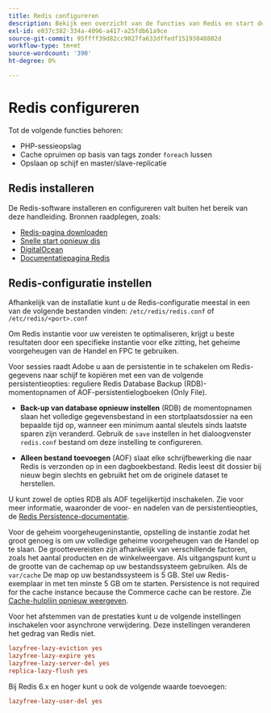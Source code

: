 ```yaml
---
title: Redis configureren
description: Bekijk een overzicht van de functies van Redis en start de configuratie van Redis.
exl-id: e037c382-334a-4096-a417-a25fdb61a9ce
source-git-commit: 95ffff39d82cc9027fa633dffedf15193040802d
workflow-type: tm+mt
source-wordcount: '390'
ht-degree: 0%

---
```


# Redis configureren

Tot de volgende functies behoren:

- PHP-sessieopslag
- Cache opruimen op basis van tags zonder `foreach` lussen
- Opslaan op schijf en master/slave-replicatie

## Redis installeren

De Redis-software installeren en configureren valt buiten het bereik van deze handleiding. Bronnen raadplegen, zoals:

- [Redis-pagina downloaden](https://redis.io/download)
- [Snelle start opnieuw dis](https://redis.io/docs/getting-started/)
- [DigitalOcean](https://www.digitalocean.com/community/tutorials/how-to-install-and-use-redis)
- [Documentatiepagina Redis](https://redis.io/docs)

## Redis-configuratie instellen

Afhankelijk van de installatie kunt u de Redis-configuratie meestal in een van de volgende bestanden vinden: `/etc/redis/redis.conf` of `/etc/redis/<port>.conf`

Om Redis instantie voor uw vereisten te optimaliseren, krijgt u beste resultaten door een specifieke instantie voor elke zitting, het geheime voorgeheugen van de Handel en FPC te gebruiken.

Voor sessies raadt Adobe u aan de persistentie in te schakelen om Redis-gegevens naar schijf te kopiëren met een van de volgende persistentieopties: reguliere Redis Database Backup (RDB)-momentopnamen of AOF-persistentielogboeken (Only File).

- **Back-up van database opnieuw instellen** (RDB) de momentopnamen slaan het volledige gegevensbestand in een stortplaatsdossier na een bepaalde tijd op, wanneer een minimum aantal sleutels sinds laatste sparen zijn veranderd. Gebruik de `save` instellen in het dialoogvenster `redis.conf` bestand om deze instelling te configureren.

- **Alleen bestand toevoegen** (AOF) slaat elke schrijfbewerking die naar Redis is verzonden op in een dagboekbestand. Redis leest dit dossier bij nieuw begin slechts en gebruikt het om de originele dataset te herstellen.

U kunt zowel de opties RDB als AOF tegelijkertijd inschakelen. Zie voor meer informatie, waaronder de voor- en nadelen van de persistentieopties, de [Redis Persistence-documentatie](https://redis.io/topics/persistence).

Voor de geheim voorgeheugeninstantie, opstelling de instantie zodat het groot genoeg is om uw volledige geheime voorgeheugen van de Handel op te slaan. De groottevereisten zijn afhankelijk van verschillende factoren, zoals het aantal producten en de winkelweergave. Als uitgangspunt kunt u de grootte van de cachemap op uw bestandssysteem gebruiken. Als de `var/cache` De map op uw bestandssysteem is 5 GB. Stel uw Redis-exemplaar in met ten minste 5 GB om te starten. Persistence is not required for the cache instance because the Commerce cache can be restore. Zie [Cache-hulplijn opnieuw weergeven](https://redis.io/docs/manual/eviction/).

Voor het afstemmen van de prestaties kunt u de volgende instellingen inschakelen voor asynchrone verwijdering. Deze instellingen veranderen het gedrag van Redis niet.

```ini
lazyfree-lazy-eviction yes
lazyfree-lazy-expire yes
lazyfree-lazy-server-del yes
replica-lazy-flush yes
```

Bij Redis 6.x en hoger kunt u ook de volgende waarde toevoegen:

```ini
lazyfree-lazy-user-del yes
```
